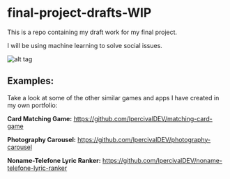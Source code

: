# final-project-drafts-WIP
This is a repo containing my draft work for my final project.


I will be using machine learning to solve social issues.

![alt tag](https://github.com/lpercivalDEV/final-project-drafts-WIP/blob/master/fpWireframe6.png)





## Examples:
Take a look at some of the other similar games and apps I have created in my own portfolio:

**Card Matching Game:** https://github.com/lpercivalDEV/matching-card-game

**Photography Carousel:** https://github.com/lpercivalDEV/photography-carousel

**Noname-Telefone Lyric Ranker:** https://github.com/lpercivalDEV/noname-telefone-lyric-ranker
